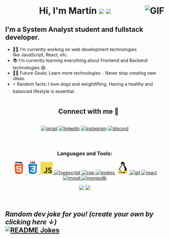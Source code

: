 <h1 align="center">Hi, I'm Martín <img src="https://media.giphy.com/media/hvRJCLFzcasrR4ia7z/giphy.gif" width="35"> <img src="https://media2.giphy.com/media/v1.Y2lkPTc5MGI3NjExZ3Fwc2xhMTFsZXRvOGE4cmM0YjM0cTZ1Z2Fra3BtMmd5MWY1dm96ZSZlcD12MV9pbnRlcm5hbF9naWZfYnlfaWQmY3Q9Zw/MMnzoF2qdznMWzWE86/giphy.webp" width="35"</h1>
<img align="right" alt="GIF" height="160px" src="https://media.giphy.com/media/du3J3cXyzhj75IOgvA/giphy.gif"/>

## I'm a System Analyst student and fullstack developer.

- 👨‍💻 I’m currently working on web development technologies like JavaScript, React, etc.
- 📚 I’m currently learning everything about Frontend and Backend technologies 😅.
- 💪🏼 Future Goals: Learn more technologies - Never stop creating new ideas.
- ⚡ Random facts: I love dogs and weightlifting. Having a healthy and balanced lifestyle is essential.


<div id="user-content-toc">
  <ul align="center">
    <summary><h2 style="display: inline-block">Connect with me 🤝</h2></summary>
  </ul>
</div>

<p align="center">
<a href="mailto:mvrtingrzsk@gmail.com"><img align="center" src="https://www.citypng.com/public/uploads/preview/flat-round-icon-contains-gmail-logo-701751695128092ryfcqw548r.png" alt="gmail" height="50" width=55"/></a>
<a href="https://www.linkedin.com/in/martint64/" target="blank"><img align="center" src="https://user-images.githubusercontent.com/88904952/234979284-68c11d7f-1acc-4f0c-ac78-044e1037d7b0.png" alt="linkedin" height="50" width="50" /></a>
<a href="https://www.instagram.com/mtn.bbx/" target="blank"><img align="center" src="https://user-images.githubusercontent.com/88904952/234981169-2dd1e58f-4b7e-468c-8213-034ba62156c3.png" alt="instagram" height="50" width="50" /></a>
<a href="https://discordapp.com/users/452494190597636096" target="blank"><img align="center" src="https://user-images.githubusercontent.com/88904952/234982627-019fd336-6248-453c-9b05-97c13fd1d207.png" alt="discord" height="50" width="50" /></a>
</p>

</br>

## <h3 align="center">Languages and Tools:</h3>

<p align="center"> 
  <a href="https://www.w3.org/html/" target="_blank"> 
    <img src="https://raw.githubusercontent.com/devicons/devicon/master/icons/html5/html5-original-wordmark.svg" alt="html5" width="40" height="40"/> 
  </a>
  <a href="https://www.w3schools.com/css/" target="_blank"> 
    <img src="https://raw.githubusercontent.com/devicons/devicon/master/icons/css3/css3-original-wordmark.svg" alt="css3" width="40" height="40"/> 
  </a> 
  <a href="https://developer.mozilla.org/en-US/docs/Web/JavaScript" target="_blank"> 
    <img src="https://raw.githubusercontent.com/devicons/devicon/master/icons/javascript/javascript-original.svg" alt="javascript" width="40" height="40"/> 
  </a>
  <a href="https://www.typescriptlang.org" target="_blank"> 
    <img src="https://upload.wikimedia.org/wikipedia/commons/2/2d/TypeScript_ESLint_logo.svg" alt="typescript" width="40" height="40"/> 
  </a>
  <a href="https://www.w3schools.com/cpp/" target="_blank"> 
    <img src="https://upload.wikimedia.org/wikipedia/commons/thumb/1/18/ISO_C%2B%2B_Logo.svg/1822px-ISO_C%2B%2B_Logo.svg.png" alt="cpp" width="40" height="40"/> 
  </a>
  <a href="https://nodejs.org/en/" target="_blank"> 
    <img src="https://encrypted-tbn0.gstatic.com/images?q=tbn:ANd9GcR-zLwPpmptvc3GBr2noTC-SEXVQre7WxIbQQ&s" alt="nodejs" width="40" height="40"/> 
  </a>
  <a href="https://www.linux.org/" target="_blank"> 
    <img src="https://raw.githubusercontent.com/devicons/devicon/master/icons/linux/linux-original.svg" alt="linux" width="40" height="40"/> 
  </a> 
  <a href="https://git-scm.com/" target="_blank"> 
    <img src="https://www.vectorlogo.zone/logos/git-scm/git-scm-icon.svg" alt="git" width="40" height="40"/> 
  </a>
  <a href="https://es.react.dev" target="_blank"> 
    <img src="https://download.logo.wine/logo/React_(web_framework)/React_(web_framework)-Logo.wine.png" alt="react" width="50" height="40"/> 
  </a>
  <a href="https://www.mysql.com" target="_blank"> 
    <img src="https://seeklogo.com/images/M/mysql-logo-B4943FE6DD-seeklogo.com.png" alt="mysql" width="40" height="40"/> 
  </a>
  <a href="https://www.mongodb.com" target="_blank"> 
    <img src="https://www.svgrepo.com/show/331488/mongodb.svg" alt="mongodb" width="40" height="40"/> 
  </a>
</p>

<p align= "center">
  <img height= "150" src="https://github-readme-stats.vercel.app/api?username=mvrtin64&theme=react&show_icons=true&include_all_commits=true" />
  <img height= "150" src="https://github-readme-stats.vercel.app/api/top-langs/?username=mvrtin64&theme=react&layout=compact" />
</p>

</br>

<i>Random dev joke for you! (create your own by clicking here ↓)</i><br>
<a href="https://readme-jokes.vercel.app"><img align="center" src="https://readme-jokes.vercel.app/api" alt="README Jokes"></a>
---
